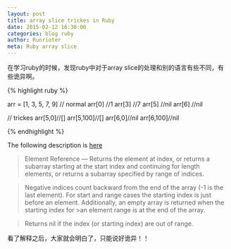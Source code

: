 ```yaml
---
layout: post
title: array slice trickes in Ruby
date: 2015-02-12 16:30:00
categories: blog ruby
author: Runrioter
meta: Ruby array slice
---
```

在学习ruby的时候，发现ruby中对于array slice的处理和别的语言有些不同，有些诡异啊。

{% highlight ruby %}

arr = [1, 3, 5, 7, 9]
// normal
arr[0] //1
arr[3] //7
arr[5] //nil
arr[6] //nil

// trickes
arr[5,0]//[]
arr[5,100]//[]
arr[6,0]//nil
arr[6,100]//nil

{% endhighlight %}

The following description is [here][ruby-array-slice]

>Element Reference — Returns the element at index, or returns a subarray 
>starting at the start index and continuing for length elements, or returns a 
>subarray specified by range of indices.

>Negative indices count backward from the end of the array (-1 is the last 
>element). For start and range cases the starting index is just before an 
>element. Additionally, an empty array is returned when the starting index for >an element range is at the end of the array.

>Returns nil if the index (or starting index) are out of range.

看了解释之后，大家就会明白了，只能说好诡异！！

[ruby-array-slice]: http://ruby-doc.org//core-2.2.0/Array.html